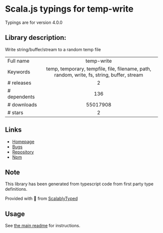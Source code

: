 
# Scala.js typings for temp-write

Typings are for version 4.0.0

## Library description:
Write string/buffer/stream to a random temp file

|                    |                 |
| ------------------ | :-------------: |
| Full name          | temp-write |
| Keywords           | temp, temporary, tempfile, file, filename, path, random, write, fs, string, buffer, stream |
| # releases         | 2 |
| # dependents       | 136 |
| # downloads        | 55017908 |
| # stars            | 2 |

## Links
- [Homepage](https://github.com/sindresorhus/temp-write#readme)
- [Bugs](https://github.com/sindresorhus/temp-write/issues)
- [Repository](https://github.com/sindresorhus/temp-write)
- [Npm](https://www.npmjs.com/package/temp-write)
    


## Note
This library has been generated from typescript code from first party type definitions.

Provided with :purple_heart: from [ScalablyTyped](https://github.com/oyvindberg/ScalablyTyped)

## Usage
See [the main readme](../../readme.md) for instructions.


